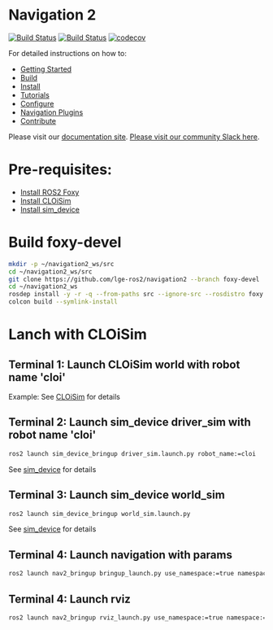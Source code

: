 # Navigation 2
[![Build Status](https://img.shields.io/docker/pulls/rosplanning/navigation2.svg?maxAge=2592000)](https://hub.docker.com/r/rosplanning/navigation2) [![Build Status](https://img.shields.io/docker/cloud/build/rosplanning/navigation2.svg?label=docker%20build)](https://hub.docker.com/r/rosplanning/navigation2) [![codecov](https://codecov.io/gh/ros-planning/navigation2/branch/master/graph/badge.svg)](https://codecov.io/gh/ros-planning/navigation2)

For detailed instructions on how to:
- [Getting Started](https://navigation.ros.org/getting_started/index.html)
- [Build](https://navigation.ros.org/build_instructions/index.html#build)
- [Install](https://navigation.ros.org/build_instructions/index.html#install)
- [Tutorials](https://navigation.ros.org/tutorials/index.html)
- [Configure](https://navigation.ros.org/configuration/index.html)
- [Navigation Plugins](https://navigation.ros.org/plugins/index.html)
- [Contribute](https://navigation.ros.org/contribute/index.html)

Please visit our [documentation site](https://navigation.ros.org/). [Please visit our community Slack here](https://navigation2.slack.com).

# Pre-requisites:
* [Install ROS2 Foxy](https://index.ros.org/doc/ros2/Installation/Foxy/)
* [Install CLOiSim](https://github.com/lge-ros2/cloisim)
* [Install sim_device](https://github.com/lge-ros2/sim_device)

# Build foxy-devel
```bash
mkdir -p ~/navigation2_ws/src
cd ~/navigation2_ws/src
git clone https://github.com/lge-ros2/navigation2 --branch foxy-devel
cd ~/navigation2_ws
rosdep install -y -r -q --from-paths src --ignore-src --rosdistro foxy
colcon build --symlink-install
```

# Lanch with CLOiSim
## Terminal 1: Launch CLOiSim world with robot name 'cloi'
Example: See [CLOiSim](https://github.com/lge-ros2/cloisim) for details

## Terminal 2: Launch sim_device driver_sim with robot name 'cloi'
```bash
ros2 launch sim_device_bringup driver_sim.launch.py robot_name:=cloi
```
See [sim_device](https://github.com/lge-ros2/sim_device) for details

## Terminal 3: Launch sim_device world_sim
```bash
ros2 launch sim_device_bringup world_sim.launch.py
```
See [sim_device](https://github.com/lge-ros2/sim_device) for details

## Terminal 4: Launch navigation with params
```bash
ros2 launch nav2_bringup bringup_launch.py use_namespace:=true namespace:=cloi use_sim_time:=true map:=/home/zikprid/work/cloi_ws/seocho_tower_B1F.yaml
```

## Terminal 4: Launch rviz
```bash
ros2 launch nav2_bringup rviz_launch.py use_namespace:=true namespace:=cloi rviz_config:=../src/navigation2/nav2_bringup/bringup/rviz/nav2_cloi.rviz
```
